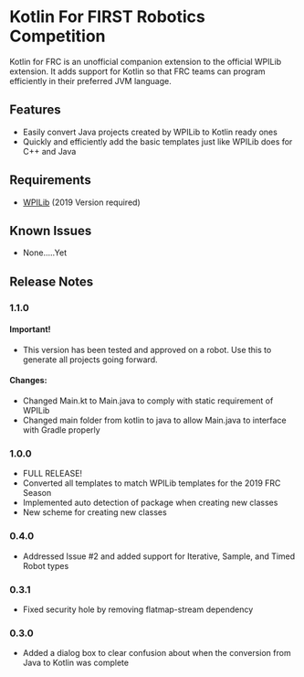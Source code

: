 # Kotlin For FIRST Robotics Competition

Kotlin for FRC is an unofficial companion extension to the official WPILib extension. It adds support for Kotlin so that FRC teams can program efficiently in their preferred JVM language.

## Features

* Easily convert Java projects created by WPILib to Kotlin ready ones
* Quickly and efficiently add the basic templates just like WPILib does for C++ and Java

## Requirements

* [WPILib](https://github.com/wpilibsuite/vscode-wpilib/releases) (2019 Version required)

## Known Issues

* None.....Yet

## Release Notes

### 1.1.0
#### Important!
* This version has been tested and approved on a robot. Use this to generate all projects going forward.
#### Changes:
* Changed Main.kt to Main.java to comply with static requirement of WPILib
* Changed main folder from kotlin to java to allow Main.java to interface with Gradle properly

### 1.0.0
* FULL RELEASE!
* Converted all templates to match WPILib templates for the 2019 FRC Season
* Implemented auto detection of package when creating new classes
* New scheme for creating new classes

### 0.4.0
* Addressed Issue #2 and added support for Iterative, Sample, and Timed Robot types

### 0.3.1
* Fixed security hole by removing flatmap-stream dependency

### 0.3.0
* Added a dialog box to clear confusion about when the conversion from Java to Kotlin was complete